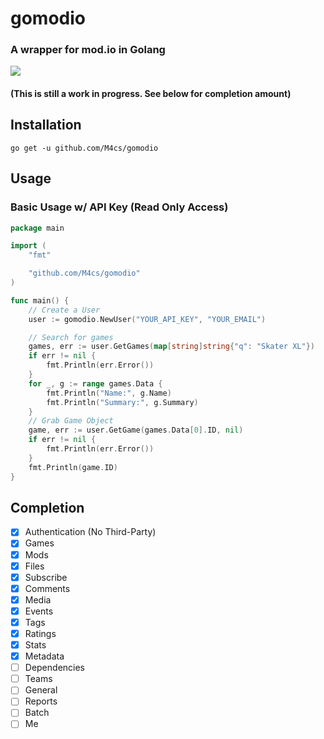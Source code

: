 # gomodio
### A wrapper for mod.io in Golang

<a href="https://goreportcard.com/report/github.com/M4cs/gomodio"><img src="https://goreportcard.com/badge/github.com/M4cs/gomodio"></a>

#### (This is still a work in progress. See below for completion amount)

## Installation

```
go get -u github.com/M4cs/gomodio
```

## Usage

### Basic Usage w/ API Key (Read Only Access)

```go
package main

import (
    "fmt"

    "github.com/M4cs/gomodio"
)

func main() {
    // Create a User
    user := gomodio.NewUser("YOUR_API_KEY", "YOUR_EMAIL")

    // Search for games
    games, err := user.GetGames(map[string]string{"q": "Skater XL"})
    if err != nil {
        fmt.Println(err.Error())
    }
    for _, g := range games.Data {
        fmt.Println("Name:", g.Name)
        fmt.Println("Summary:", g.Summary)
    }
    // Grab Game Object
    game, err := user.GetGame(games.Data[0].ID, nil)
    if err != nil {
        fmt.Println(err.Error())
    }
    fmt.Println(game.ID)
}
```

## Completion

- [X] Authentication (No Third-Party)
- [X] Games
- [X] Mods
- [X] Files
- [X] Subscribe
- [X] Comments
- [X] Media
- [X] Events
- [X] Tags
- [X] Ratings
- [X] Stats
- [X] Metadata
- [ ] Dependencies
- [ ] Teams
- [ ] General
- [ ] Reports
- [ ] Batch
- [ ] Me
